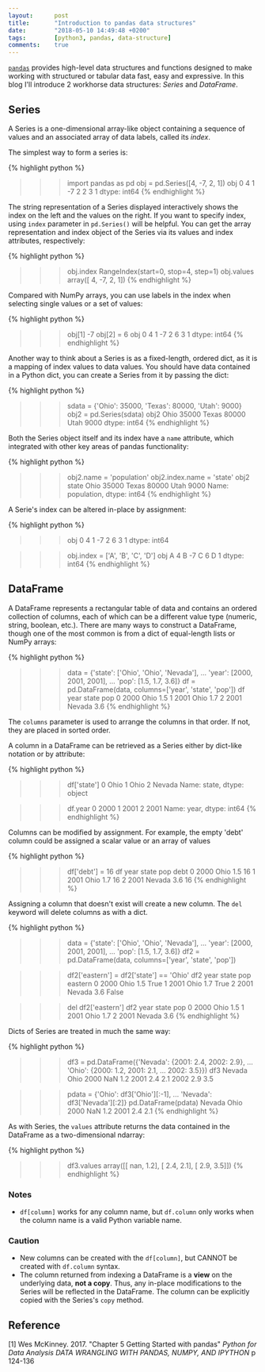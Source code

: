 ```yaml
---
layout:      post
title:       "Introduction to pandas data structures"
date:        "2018-05-10 14:49:48 +0200"
tags:        [python3, pandas, data-structure]
comments:    true
---
```


[`pandas`][pandas] provides high-level data structures and functions designed to
make working with structured or tabular data fast, easy and expressive.
In this blog I'll introduce 2 workhorse data structures: _Series_ and _DataFrame_.

## Series

A Series is a one-dimensional array-like object containing a sequence of values
and an associated array of data labels, called its _index_.

The simplest way to form a series is:

{% highlight python %}
>>> import pandas as pd
>>> obj = pd.Series([4, -7, 2, 1])
>>> obj
0    4
1   -7
2    2
3    1
dtype: int64
{% endhighlight %}

The string representation of a Series displayed interactively shows the index on
the left and the values on the right. If you want to specify index, using `index`
parameter in `pd.Series()` will be helpful. You can get the array representation
and index object of the Series via its values and index attributes, respectively:

{% highlight python %}
>>> obj.index
RangeIndex(start=0, stop=4, step=1)
>>> obj.values
array([ 4, -7,  2,  1])
{% endhighlight %}

Compared with NumPy arrays, you can use labels in the index when selecting
single values or a set of values:

{% highlight python %}
>>> obj[1]
-7
>>> obj[2] = 6
>>> obj
0    4
1   -7
2    6
3    1
dtype: int64
{% endhighlight %}

Another way to think about a Series is as a fixed-length, ordered dict, as it is
a mapping of index values to data values. You should have data contained in a
Python dict, you can create a Series from it by passing the dict:

{% highlight python %}
>>> sdata = {'Ohio': 35000, 'Texas': 80000, 'Utah': 9000}
>>> obj2 = pd.Series(sdata)
>>> obj2
Ohio     35000
Texas    80000
Utah      9000
dtype: int64
{% endhighlight %}

Both the Series object itself and its index have a `name` attribute, which
integrated with other key areas of pandas functionality:

{% highlight python %}
>>> obj2.name = 'population'
>>> obj2.index.name = 'state'
>>> obj2
state
Ohio     35000
Texas    80000
Utah      9000
Name: population, dtype: int64
{% endhighlight %}

A Serie's index can be altered in-place by assignment:

{% highlight python %}
>>> obj
0    4
1   -7
2    6
3    1
dtype: int64

>>> obj.index = ['A', 'B', 'C', 'D']
>>> obj
A    4
B   -7
C    6
D    1
dtype: int64
{% endhighlight %}

## DataFrame

A DataFrame represents a rectangular table of data and contains an ordered
collection of columns, each of which can be a different value type (numeric,
string, boolean, etc.). There are many ways to construct a DataFrame, though one
of the most common is from a dict of equal-length lists or NumPy arrays:

{% highlight python %}
>>> data = {'state': ['Ohio', 'Ohio', 'Nevada'],
...         'year': [2000, 2001, 2001],
...         'pop': [1.5, 1.7, 3.6]}
>>> df = pd.DataFrame(data, columns=['year', 'state', 'pop'])
>>> df
   year   state  pop
0  2000    Ohio  1.5
1  2001    Ohio  1.7
2  2001  Nevada  3.6
{% endhighlight %}

The `columns` parameter is used to arrange the columns in that order. If not,
they are placed in sorted order.  

A column in a DataFrame can be retrieved as a Series either by dict-like
notation or by attribute:

{% highlight python %}
>>> df['state']
0      Ohio
1      Ohio
2    Nevada
Name: state, dtype: object

>>> df.year
0    2000
1    2001
2    2001
Name: year, dtype: int64
{% endhighlight %}

Columns can be modified by assignment. For example, the empty 'debt' column
could be assigned a scalar value or an array of values

{% highlight python %}
>>> df['debt'] = 16
>>> df
   year   state  pop  debt
0  2000    Ohio  1.5    16
1  2001    Ohio  1.7    16
2  2001  Nevada  3.6    16
{% endhighlight %}

Assigning a column that doesn't exist will create a new column. The `del`
keyword will delete columns as with a dict.

{% highlight python %}
>>> data = {'state': ['Ohio', 'Ohio', 'Nevada'],
...         'year': [2000, 2001, 2001],
...         'pop': [1.5, 1.7, 3.6]}
>>> df2 = pd.DataFrame(data, columns=['year', 'state', 'pop'])

>>> df2['eastern'] = df2['state'] == 'Ohio'
>>> df2
   year   state  pop  eastern
0  2000    Ohio  1.5     True
1  2001    Ohio  1.7     True
2  2001  Nevada  3.6    False

>>> del df2['eastern']
>>> df2
   year   state  pop
0  2000    Ohio  1.5
1  2001    Ohio  1.7
2  2001  Nevada  3.6
{% endhighlight %}

Dicts of Series are treated in much the same way:

{% highlight python %}
>>> df3 = pd.DataFrame({'Nevada': {2001: 2.4, 2002: 2.9},
...                     'Ohio': {2000: 1.2, 2001: 2.1,
...                              2002: 3.5}})
>>> df3
      Nevada  Ohio
2000     NaN   1.2
2001     2.4   2.1
2002     2.9   3.5

>>> pdata = {'Ohio': df3['Ohio'][:-1],
...          'Nevada': df3['Nevada'][:2]}
>>> pd.DataFrame(pdata)
      Nevada  Ohio
2000     NaN   1.2
2001     2.4   2.1
{% endhighlight %}

As with Series, the `values` attribute returns the data contained in the
DataFrame as a two-dimensional ndarray:

{% highlight python %}
>>> df3.values
array([[ nan,  1.2],
       [ 2.4,  2.1],
       [ 2.9,  3.5]])
{% endhighlight %}

### Notes

- `df[column]` works for any column name, but `df.column` only works when the
column name is a valid Python variable name.

### Caution

- New columns can be created with the `df[column]`, but CANNOT be created with
`df.column` syntax.
- The column returned from indexing a DataFrame is a **view** on the underlying
data, **not a copy**. Thus, any in-place modifications to the Series will be
reflected in the DataFrame. The column can be explicitly copied with the
Series's `copy` method.



## Reference

[1] Wes McKinney. 2017. "Chapter 5 Getting Started with pandas" _Python for Data
Analysis DATA WRANGLING WITH PANDAS, NUMPY, AND IPYTHON_ p 124-136


[pandas]: https://pandas.pydata.org